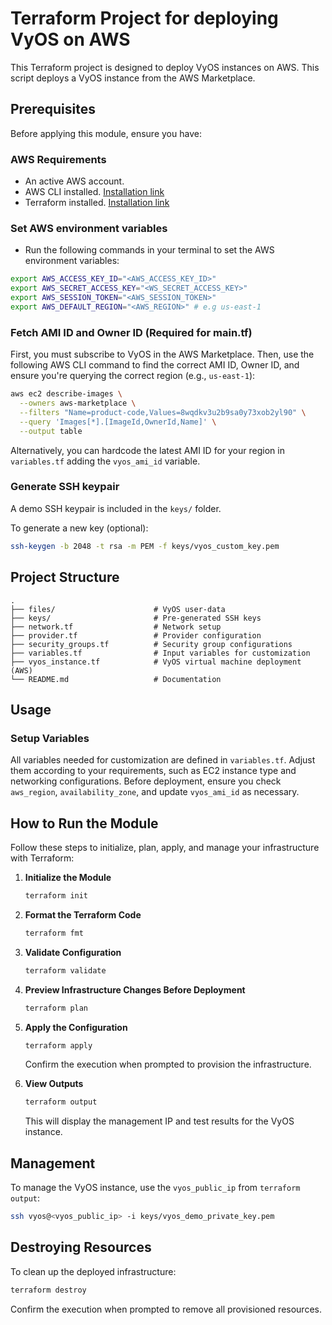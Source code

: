 # Terraform Project for deploying VyOS on AWS

This Terraform project is designed to deploy VyOS instances on AWS. This script deploys a VyOS instance from the AWS Marketplace.

## Prerequisites

Before applying this module, ensure you have:

### AWS Requirements

- An active AWS account.
- AWS CLI installed. [Installation link](https://docs.aws.amazon.com/cli/latest/userguide/getting-started-install.html)
- Terraform installed. [Installation link](https://developer.hashicorp.com/terraform/tutorials/aws-get-started/install-cli)

### Set AWS environment variables

- Run the following commands in your terminal to set the AWS environment variables:

```sh
export AWS_ACCESS_KEY_ID="<AWS_ACCESS_KEY_ID>"
export AWS_SECRET_ACCESS_KEY="<WS_SECRET_ACCESS_KEY>"
export AWS_SESSION_TOKEN="<AWS_SESSION_TOKEN>"
export AWS_DEFAULT_REGION="<AWS_REGION>" # e.g us-east-1
```

### Fetch AMI ID and Owner ID (Required for main.tf)
First, you must subscribe to VyOS in the AWS Marketplace.
Then, use the following AWS CLI command to find the correct AMI ID, Owner ID, and ensure you're querying the correct region (e.g., `us-east-1`):

```sh
aws ec2 describe-images \
  --owners aws-marketplace \
  --filters "Name=product-code,Values=8wqdkv3u2b9sa0y73xob2yl90" \
  --query 'Images[*].[ImageId,OwnerId,Name]' \
  --output table
```
Alternatively, you can hardcode the latest AMI ID for your region in `variables.tf` adding the `vyos_ami_id` variable.

### Generate SSH keypair

A demo SSH keypair is included in the `keys/` folder.

To generate a new key (optional):

```sh
ssh-keygen -b 2048 -t rsa -m PEM -f keys/vyos_custom_key.pem
```

## Project Structure

```
.
├── files/                      # VyOS user-data
├── keys/                       # Pre-generated SSH keys
├── network.tf                  # Network setup
├── provider.tf                 # Provider configuration
├── security_groups.tf          # Security group configurations
├── variables.tf                # Input variables for customization
├── vyos_instance.tf            # VyOS virtual machine deployment (AWS)
└── README.md                   # Documentation
```

## Usage

### Setup Variables

All variables needed for customization are defined in `variables.tf`. Adjust them according to your requirements, such as EC2 instance type and networking configurations. Before deployment, ensure you check `aws_region`, `availability_zone`, and update `vyos_ami_id` as necessary.

## How to Run the Module

Follow these steps to initialize, plan, apply, and manage your infrastructure with Terraform:

1. **Initialize the Module**
   ```sh
   terraform init
   ```

2. **Format the Terraform Code**
   ```sh
   terraform fmt
   ```

3. **Validate Configuration**
   ```sh
   terraform validate
   ```

4. **Preview Infrastructure Changes Before Deployment**
   ```sh
   terraform plan
   ```

5. **Apply the Configuration**
   ```sh
   terraform apply
   ```
   Confirm the execution when prompted to provision the infrastructure.

6. **View Outputs**
   ```sh
   terraform output
   ```
   This will display the management IP and test results for the VyOS instance.

## Management

To manage the VyOS instance, use the `vyos_public_ip` from `terraform output`:
```sh
ssh vyos@<vyos_public_ip> -i keys/vyos_demo_private_key.pem
```

## Destroying Resources

To clean up the deployed infrastructure:
```sh
terraform destroy
```
Confirm the execution when prompted to remove all provisioned resources.


